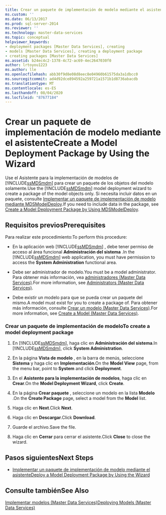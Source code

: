 ```yaml
---
title: Crear un paquete de implementación de modelo mediante el asistente | Microsoft Docs
ms.custom: ''
ms.date: 06/13/2017
ms.prod: sql-server-2014
ms.reviewer: ''
ms.technology: master-data-services
ms.topic: conceptual
helpviewer_keywords:
- deployment packages [Master Data Services], creating
- models [Master Data Services], creating a deployment package
- creating packages [Master Data Services]
ms.assetid: b24ec4c2-1378-4c72-ac69-4ec2647030f0
author: lrtoyou1223
ms.author: lle
ms.openlocfilehash: abb30f9d8e08d8eec8e04960b61575da3a1dbcc0
ms.sourcegitcommit: ad4d92dce894592a259721a1571b1d8736abacdb
ms.translationtype: MT
ms.contentlocale: es-ES
ms.lasthandoff: 08/04/2020
ms.locfileid: "87677184"
---
```

# <a name="create-a-model-deployment-package-by-using-the-wizard"></a><span data-ttu-id="379b1-102">Crear un paquete de implementación de modelo mediante el asistente</span><span class="sxs-lookup"><span data-stu-id="379b1-102">Create a Model Deployment Package by Using the Wizard</span></span>
  <span data-ttu-id="379b1-103">Use el Asistente para la implementación de modelos de [!INCLUDE[ssMDSmdm](../includes/ssmdsmdm-md.md)] para crear un paquete de los objetos del modelo solamente.</span><span class="sxs-lookup"><span data-stu-id="379b1-103">Use the [!INCLUDE[ssMDSmdm](../includes/ssmdsmdm-md.md)] model deployment wizard to create a package of the model objects only.</span></span> <span data-ttu-id="379b1-104">Si necesita incluir datos en un paquete, consulte [Implementar un paquete de implementación de modelo mediante MDSModelDeploy](../../2014/master-data-services/create-a-model-deployment-package-by-using-mdsmodeldeploy.md).</span><span class="sxs-lookup"><span data-stu-id="379b1-104">If you need to include data in the package, see [Create a Model Deployment Package by Using MDSModelDeploy](../../2014/master-data-services/create-a-model-deployment-package-by-using-mdsmodeldeploy.md).</span></span>  
  
## <a name="prerequisites"></a><span data-ttu-id="379b1-105">Requisitos previos</span><span class="sxs-lookup"><span data-stu-id="379b1-105">Prerequisites</span></span>  
 <span data-ttu-id="379b1-106">Para realizar este procedimiento:</span><span class="sxs-lookup"><span data-stu-id="379b1-106">To perform this procedure:</span></span>  
  
-   <span data-ttu-id="379b1-107">En la aplicación web [!INCLUDE[ssMDSmdm](../includes/ssmdsmdm-md.md)] , debe tener permiso de acceso al área funcional **Administración del sistema** .</span><span class="sxs-lookup"><span data-stu-id="379b1-107">In the [!INCLUDE[ssMDSmdm](../includes/ssmdsmdm-md.md)] web application, you must have permission to access the **System Administration** functional area.</span></span>  
  
-   <span data-ttu-id="379b1-108">Debe ser administrador de modelo.</span><span class="sxs-lookup"><span data-stu-id="379b1-108">You must be a model administrator.</span></span> <span data-ttu-id="379b1-109">Para obtener más información, vea [administradores &#40;Master Data Services&#41;](administrators-master-data-services.md).</span><span class="sxs-lookup"><span data-stu-id="379b1-109">For more information, see [Administrators &#40;Master Data Services&#41;](administrators-master-data-services.md).</span></span>  
  
-   <span data-ttu-id="379b1-110">Debe existir un modelo para que se pueda crear un paquete del mismo.</span><span class="sxs-lookup"><span data-stu-id="379b1-110">A model must exist for you to create a package of.</span></span> <span data-ttu-id="379b1-111">Para obtener más información, consulte [Crear un modelo &#40;Master Data Services&#41;](../../2014/master-data-services/create-a-model-master-data-services.md).</span><span class="sxs-lookup"><span data-stu-id="379b1-111">For more information, see [Create a Model &#40;Master Data Services&#41;](../../2014/master-data-services/create-a-model-master-data-services.md).</span></span>  
  
### <a name="to-create-a-model-deployment-package"></a><span data-ttu-id="379b1-112">Crear un paquete de implementación de modelo</span><span class="sxs-lookup"><span data-stu-id="379b1-112">To create a model deployment package</span></span>  
  
1.  <span data-ttu-id="379b1-113">En [!INCLUDE[ssMDSmdm](../includes/ssmdsmdm-md.md)], haga clic en **Administración del sistema**.</span><span class="sxs-lookup"><span data-stu-id="379b1-113">In [!INCLUDE[ssMDSmdm](../includes/ssmdsmdm-md.md)], click **System Administration**.</span></span>  
  
2.  <span data-ttu-id="379b1-114">En la página **Vista de modelo** , en la barra de menús, seleccione **Sistema** y haga clic en **Implementación**.</span><span class="sxs-lookup"><span data-stu-id="379b1-114">On the **Model View** page, from the menu bar, point to **System** and click **Deployment**.</span></span>  
  
3.  <span data-ttu-id="379b1-115">En el **Asistente para la implementación de modelos**, haga clic en **Crear**.</span><span class="sxs-lookup"><span data-stu-id="379b1-115">On the **Model Deployment Wizard**, click **Create**.</span></span>  
  
4.  <span data-ttu-id="379b1-116">En la página **Crear paquete** , seleccione un modelo en la lista **Modelo** .</span><span class="sxs-lookup"><span data-stu-id="379b1-116">On the **Create Package** page, select a model from the **Model** list.</span></span>  
  
5.  <span data-ttu-id="379b1-117">Haga clic en **Next**.</span><span class="sxs-lookup"><span data-stu-id="379b1-117">Click **Next**.</span></span>  
  
6.  <span data-ttu-id="379b1-118">Haga clic en **Descargar**.</span><span class="sxs-lookup"><span data-stu-id="379b1-118">Click **Download**.</span></span>  
  
7.  <span data-ttu-id="379b1-119">Guarde el archivo.</span><span class="sxs-lookup"><span data-stu-id="379b1-119">Save the file.</span></span>  
  
8.  <span data-ttu-id="379b1-120">Haga clic en **Cerrar** para cerrar el asistente.</span><span class="sxs-lookup"><span data-stu-id="379b1-120">Click **Close** to close the wizard.</span></span>  
  
## <a name="next-steps"></a><span data-ttu-id="379b1-121">Pasos siguientes</span><span class="sxs-lookup"><span data-stu-id="379b1-121">Next Steps</span></span>  
  
-   [<span data-ttu-id="379b1-122">Implementar un paquete de implementación de modelo mediante el asistente</span><span class="sxs-lookup"><span data-stu-id="379b1-122">Deploy a Model Deployment Package by Using the Wizard</span></span>](../../2014/master-data-services/deploy-a-model-deployment-package-by-using-the-wizard.md)  
  
## <a name="see-also"></a><span data-ttu-id="379b1-123">Consulte también</span><span class="sxs-lookup"><span data-stu-id="379b1-123">See Also</span></span>  
 [<span data-ttu-id="379b1-124">Implementar modelos &#40;Master Data Services&#41;</span><span class="sxs-lookup"><span data-stu-id="379b1-124">Deploying Models &#40;Master Data Services&#41;</span></span>](../../2014/master-data-services/deploying-models-master-data-services.md)  
  
  
